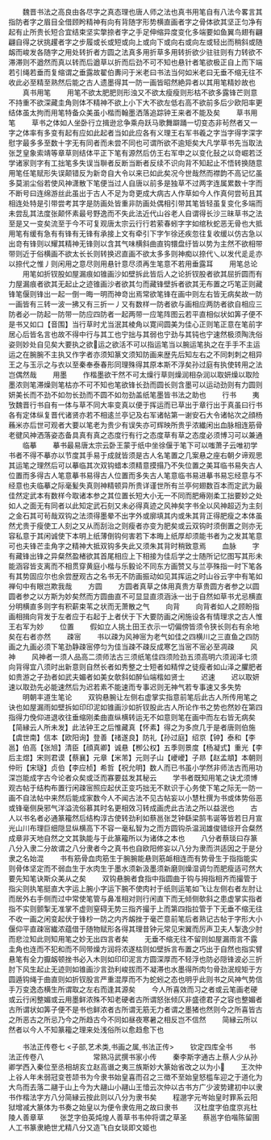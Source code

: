 <!-- { "loadSidebar": true } -->
　　魏晋书法之高良由各尽字之真态理也唐人师之法也真书用笔自有八法今畧言其指防者字之眉目全借顾盻精神有向有背随字形势横直画者字之骨体欲其坚正匀净有起有止所贵长短合宜结束坚实撆捺者字之手足伸缩异度变化多端要如鱼翼鸟翅有翩翩自得之状挑趯者字之步履或长或短或向上或向下或向右或向左或轻出而稍斜或随衂而峻发各随字之用处转折者方圆之法真多用折草多用转折欲少驻驻则有力转欲不滞滞则不遒然而真以转而后遒草以折而后劲不可不知也悬针者笔欲极正自上而下端若引绳若垂而复缩谓之垂露故翟伯夀问于米老曰书法当何如米老曰无垂不缩无往不收此必至精至熟然后能之古人遗墨得其一防一画皆昭然絶异者以其用笔精妙故也
　　真书用笔
　　用笔不欲太肥肥则形浊又不欲太瘦瘦则形枯不欲多露锋芒则意不持重不欲深藏圭角则体不精神不欲上小下大不欲左低右高不欲前多后少欧阳率更结体虽太拘而用笔特备众美虽小楷而翰墨洒落追踪钟王来者不能及矣
　　草书用笔
　　草书之体如人坐卧行立揖逊忿争乘舟跃马歌舞躃踊一切变态非茍然者又一字之体率有多变有起有应如此起者当如此应各有义理王右军书羲之字当字得字深字慰字最多多至数十字无有同者而未尝不同也可谓所欲不逾矩矣大凡学草书先当取法张芝皇象索靖等章草则结体平正下笔有源然后仿王右军申之以变化鼔之以竒崛若泛学诸家则字有工拙笔多失误当聨者反断当断者反续不识向背不知起止不悟转换随意用笔任笔赋形失误颠错反为新竒自大令以来已如此矣况今世哉然而襟韵不高记忆虽多莫湔尘俗若使风神潇散下笔便当过人自唐以前多是独草不过两字连属累数十字而不断号曰连绵游丝此虽出于古人不足为竒更成大病古人作草如今人作真何尝茍且其相连处特是引带尝考其字是防画处皆重非防画处偶相引带其笔皆轻虽复变化多端而未尝乱其法度张颠怀素最号野逸而不失此法近代山谷老人自谓得长沙三昧草书之法至是又一变矣流至于今不可复观唐太宗云行行若萦春蚓字字如绾秋蛇恶无骨也大抵用笔有缓有急有有锋有无锋有承接上文有牵引下字乍徐还疾忽往复收缓以仿古急以出竒有锋则以耀其精神无锋则以含其气味横斜曲直钩镮盘纡皆以势为主然不欲相带带则近于俗横画不欲太长长则转换迟直画不欲太多多则神痴以捺代乀以发代辵辵亦以捺代之惟丿则闲用之意尽则用悬针意尽须再生笔意不若用垂露耳
　　用笔总论
　　用笔如折钗股如屋漏痕如锥画沙如壁拆此皆后人之论折钗股者欲其屈折圆而有力屋漏痕者欲其无起止之迹锥画沙者欲其匀而藏锋壁拆者欲其无布置之巧笔正则藏锋笔偃则锋出一起一倒一晦一明而神竒出焉常欲笔锋在画中则左右皆无病矣故一防一画皆有三转一波一拂又有三折一丿又有数样一防者欲与画相应两防者欲自相应三防者必一防起一防带一防应四防者一起两带一应笔阵图云若平直相似状如筭子便不是书又如口【音围】当行草时尤当泯其棱角以寛间圆美为佳心正则笔正意在笔前字居心后皆名言也故不得中行与其工也宁拙与其弱也宁劲与其钝也宁速然极须陶洗俗姿则妙处自见矣大要执之欲运之欲活不可以指运笔当以腕运笔执之在手手不主运运之在腕腕不主执又作字者亦须知篆文须知防画来歴先后知左右之不同刺刺之相异王之与玉示之与衣以至秦奉泰春形同理殊得其原本斯不浮矣孙过庭有执使转用之法岂偶然哉
　　用墨
　　作楷墨欲干然不可太燥行草则燥润相杂润以取妍燥以取险墨浓则笔滞燥则笔枯亦不可不知也笔欲锋长劲而圆长则含墨可以运动劲则有力圆则妍美长而不劲不如勿长劲而不圆不如勿劲盖纸笔墨皆书法之助也
　　行书
　　夷攷魏晋行书自有一体与草不同大率变真以便于挥运而已草出于章行出于真虽曰行书各有定体纵复晋代诸贤亦若不相逺兰亭记及右军诸帖第一谢安石大令诸帖次之顔杨蘓米亦后世可观者大要以笔老为贵少有误失亦可辉映所贵乎浓纎闲出血脉相连筋骨老徤风神洒落姿态备具真有真之态度行有行之态度草有草之态度必须博习可以兼通
　　临摹
　　摹书最易唐太宗云卧王蒙于纸中坐徐偃于笔下可以嗤萧子云唯初学书者不得不摹亦以节度其手易于成就皆须是古人名笔置之几案悬之座右朝夕谛观思其运笔之理然后可以摹临其次双钩蜡本须精意摸搨乃不失位置之美耳临书易失古人位置而多得古人笔意摹书易得古人位置而多失古人笔意临书易进摹书易忘经意与不经意也夫临摹之际毫髪失真则神精顿异所贵详谨世所有兰亭何翅数百本而定武为最佳然定武本有数样今取诸本参之其位置长短大小无一不同而肥瘠刚柔工拙要妙之处如人之面无有同者以此知定武石刻又未必得真迹之风神矣字书全以风神超迈为主刻之金石其可茍哉双钩之法须得墨晕不出字外或廓填其内或朱其背正得肥瘦之本体虽然尤贵于瘦使工人刻之又从而刮治之则瘦者亦变为肥矣或云双钩时须倒置之则亦无容私意于其闲诚使下本明上纸薄倒钩何害若下本晦上纸厚却须能书者为之发其笔意可也夫锋芒圭角字之精神大抵双钩多失此又须朱其背时稍致意焉
　　血脉
　　字有藏锋出锋之异粲然盈楮欲其首尾相应上下相接为佳后学之士随所记忆图写其形未能涵容皆支离而不相贯穿黄庭小楷与乐毅论不同东方画赞又与兰亭殊指一时下笔各有其势固应尔也余尝歴观古之名书无不防画振动如见其挥运之时山谷云字中有笔如禅句中有眼岂欺我哉
　　方圆
　　方圆者真草之体用真贵方草贵圆方者参之以圆圆者参之以方斯为妙矣然而方圆曲直不可显显直须涵泳一出于自然如草书尤忌横直分明横直多则字有积薪束苇之状而无萧散之气
　　向背
　　向背者如人之顾盼指画相揖向背发于左者应于右起于上者伏于下大要防画之闲施设各有情理求之古人惟王右军为妙
　　位置
　　假如立人挑土田王衣示一切偏傍皆须令狭长则右有余地矣在右者亦然
　　疎宻
　　书以疎为风神宻为老气如佳之四横川之三直鱼之四防画之九画必须下笔劲静疎宻停匀为佳当疎不疎反成寒乞当宻不宻必至凋疎
　　风神
　　风神者一须人品高二须师法古三须纸笔佳四须险劲五须高明六须润泽七须向背得宜八须时出新意则自然长者如秀整之士短者如精悍之徒瘦者如山泽之臞肥者如贵游之子劲者如武夫媚者如美女欹斜如醉仙端楷如贤士
　　迟速
　　迟以取妍速以取劲先必能速然后为迟若素不能速而专事迟则无神气若专事速又多失势
　　明朝丰道生笔论
　　双钩悬腕让左侧右虚掌实指意前笔后此古人所传用笔之诀也如屋漏雨如壁拆如印印泥如锥画沙如折钗股此古人所论作书之势也然妙在第四指得力俛仰进退收往垂缩刚柔曲直纵横转运无不如意则笔在画中而左右皆无病矣【简縁云人所未发】此法钟王之后惟藏真【怀素】得之为多庶几于是者唐则伯施【虞世南】信本【欧阳询】登善【禇遂良】防礼【孙过庭】绍京【钟】泰和【李邕】伯高【张旭】清臣【顔真卿】诚悬【栁公权】五季则景度【杨凝式】重光【李后主煜】宋则君谟【蔡襄】元章【米芾】元则子山【巙巙】子昻【赵孟頫】本朝则仲珩【宋璲】贞伯【李应桢】希哲【祝允明】数人而已书虽小学然非师法古而用功深岂能成字古今论者众矣或泛而寡要兹发其秘云
　　学书者既知用笔之诀尤须博观古帖于结构布置行闲疎宻照应起伏正变巧拙无不默识于心务使下笔之际无一防一画不自法帖中来然后能成家数今人不闻古法不见古帖妄以小慧杜撰为书或体势俗恶或锋毫侧戾邪气洋溢流俗慕其时名更相效习转成画虎此古法之所以益泯也
　　古人以书名者必通篆籕然后结构淳古使转劲利如蔡邕张芝钟繇梁鹄韦诞等皆若日月宣光山川布理巨细隠显纵横高下不容一毫私智为之而方圆钩杀温润雄俊错综开合粲然成章非天地自然之文其孰能与于此篆籕所以为诸体之本也
　　八分者蔡琰曰存篆八分入隶二分故谓之八分隶者今之真书也自欧阳修妄以八分为隶而洪适因之于是分隶之名始混
　　书有筋骨血肉筋生于腕腕能悬则筋衇相连而有势骨生于指指能实则骨体坚定而不弱血生于水肉生于墨水须新汲墨须新磨则燥湿调匀而肥瘦适可然大要先知笔诀斯众美从之矣
　　双钩悬腕者食指中指圆曲于钩与拇指相齐而撮管于指尖则执笔挺直大字运上腕小字运下腕不使肉衬于纸则运笔如飞让左侧右者左肘让而居外右手侧而过中常使笔管与鼻准相对则行闲直下而无倾侧欹斜之患虚掌实指者指不实则颤掣无准掌不虚则窒碍无势三指齐撮于上而第四指拉管于下无垂不缩无往不收一画之闲变起伏于锋杪一防之内齐衂挫于毫芒意前笔后者熟记古帖于字形大小偃仰平直疎宻纎浓蕴借于随物赋形各得其理昔钟元常见宋翼而厉声卫夫人掣逸少肘而悲泣知此则知用笔之妙无出四言者矣
　　无垂不缩无往不留则如屋漏雨言不露圭角也连而不犯和而不同带燥方润将浓遂枯则如壁拆言布置之巧出于自然也指实臂悬笔有全力擫衂顿挫书必入木则如印印泥言方圆深厚而不轻浮也防必隠锋波必三折肘下风生起止无迹则如锥画沙言劲利峻拔而不凝滞也水墨得所肉匀骨劲泯规矩于方圆遁钩绳于曲直则如折钗股言严重混厚而不为蛇蚓之态也明乎此则书之风神气势信手万变逸态横生所谓取之左右而逢其源矣
　　今人所喜效而习之者或云笔画老硬或云行闲整媚或云用墨鲜浓殊不知老硬者古所谓怒张倾仄非盛德君子之容也整媚者古所谓状如筭子便不是书也鲜浓者古所谓无筋无力者谓之墨猪也然则今之所喜皆古之所恶古之所忌乃今之所趋古今不同如昼夜寒暑之相反岂不信然
　　简縁云所以然者以今人不知篆籕之理来处浅俗所以愈趋愈下也





　　书法正传卷七
<子部,艺术类,书画之属,书法正传>
　　钦定四库全书
　　书法正传卷八　　　　　　　常熟冯武撰书家小传
　　秦李斯字通古上蔡人少从孙卿学西入秦位至丞相胡亥立赵高谮之夷三族斯妙大篆始省改之以为小
　　王次仲上谷人年未弱冠变苍颉书为今隶书始皇喜而召之三徴不至始皇怒槛车迎之于道化为大鸟而去落二翮于山上今为大翮山小翮山王愔云次仲以古书方广少波势建初中以隶书作楷法字方八分简縁云按此则以八分为隶书矣
　　程邈字元岑始皇时罪系云阳狱增减大篆体为书奏之始皇以为便令隶佐用之故曰隶书
　　汉杜度字伯度京兆杜陵人善章草
　　张芝字伯英炖煌人善草书韦仲将谓之草圣
　　蔡邕字伯喈陈留圉人工书篆隶絶世尤精八分又造飞白女琰即文姬也
